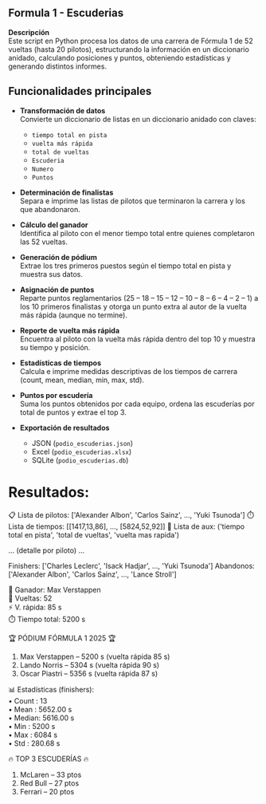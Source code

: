 ## Formula 1 - Escuderias

**Descripción**  
Este script en Python procesa los datos de una carrera de Fórmula 1 de 52 vueltas (hasta 20 pilotos), estructurando la información en un diccionario anidado, calculando posiciones y puntos, obteniendo estadísticas y generando distintos informes.

## Funcionalidades principales

- **Transformación de datos**  
  Convierte un diccionario de listas en un diccionario anidado con claves:
  - `tiempo total en pista`  
  - `vuelta más rápida`  
  - `total de vueltas`  
  - `Escuderia`  
  - `Numero`  
  - `Puntos`

- **Determinación de finalistas**  
  Separa e imprime las listas de pilotos que terminaron la carrera y los que abandonaron.

- **Cálculo del ganador**  
  Identifica al piloto con el menor tiempo total entre quienes completaron las 52 vueltas.

- **Generación de pódium**  
  Extrae los tres primeros puestos según el tiempo total en pista y muestra sus datos.

- **Asignación de puntos**  
  Reparte puntos reglamentarios (25 – 18 – 15 – 12 – 10 – 8 – 6 – 4 – 2 – 1) a los 10 primeros finalistas y otorga un punto extra al autor de la vuelta más rápida (aunque no termine).

- **Reporte de vuelta más rápida**  
  Encuentra al piloto con la vuelta más rápida dentro del top 10 y muestra su tiempo y posición.

- **Estadísticas de tiempos**  
  Calcula e imprime medidas descriptivas de los tiempos de carrera (count, mean, median, min, max, std).

- **Puntos por escudería**  
  Suma los puntos obtenidos por cada equipo, ordena las escuderías por total de puntos y extrae el top 3.

- **Exportación de resultados**  
  - JSON (`podio_escuderias.json`)  
  - Excel (`podio_escuderias.xlsx`)  
  - SQLite (`podio_escuderias.db`)

# Resultados:

📋 Lista de pilotos: ['Alexander Albon', 'Carlos Sainz', …, 'Yuki Tsunoda']
⏱️ Lista de tiempos: [[1417,13,86], …, [5824,52,92]]
📑 Lista de aux: ('tiempo total en pista', 'total de vueltas', 'vuelta mas rapida')

… (detalle por piloto) …

Finishers: ['Charles Leclerc', 'Isack Hadjar', …, 'Yuki Tsunoda']
Abandonos: ['Alexander Albon', 'Carlos Sainz', …, 'Lance Stroll']

🥇 Ganador: Max Verstappen  
    🔁 Vueltas: 52  
    ⚡ V. rápida: 85 s  
    ⏱️ Tiempo total: 5200 s

🏆 PÓDIUM FÓRMULA 1 2025 🏆  
1. Max Verstappen   – 5200 s (vuelta rápida 85 s)  
2. Lando Norris    – 5304 s (vuelta rápida 90 s)  
3. Oscar Piastri   – 5356 s (vuelta rápida 87 s)

📊 Estadísticas (finishers):  
  • Count : 13  
  • Mean  : 5652.00 s  
  • Median: 5616.00 s  
  • Min   : 5200 s  
  • Max   : 6084 s  
  • Std   : 280.68 s  

🔥 TOP 3 ESCUDERÍAS 🔥  
1. McLaren  – 33 ptos  
2. Red Bull – 27 ptos  
3. Ferrari  – 20 ptos